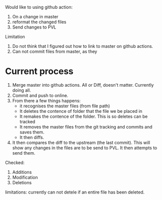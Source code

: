 
Would like to using github action:

1. On a change in master
2. reformat the changed files
3. Send changes to PVL

Limitation

1. Do not think that I figured out how to link to master on github actions. 
2. Can not commit files from master, as they 


# Current process

1. Merge master into github actions. All or Diff, doesn't matter. Currently doing all. 
2. Commit and push to online. 
3. From there a few things happens:
	* it recognises the master files (from file path)
	* It deletes the contence of folder that the file we be placed in
	* It remakes the contence of the folder. This is so deletes can be tracked
	* It removes the master files from the git tracking and commits and saves them. 
	* It then diffs. 
4. It then compares the diff to the upstream (the last commit). This will show any changes in the files are to be send to PVL. It then attempts to send them. 


Checked:

1. Additions
2. Modification
3. Deletions

limitations:
	currently can not detele if an entire file has been deleted. 
 
